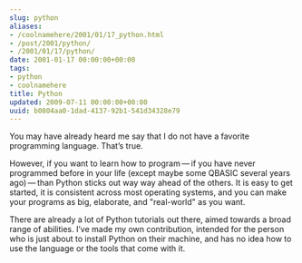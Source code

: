 ```yaml
---
slug: python
aliases:
- /coolnamehere/2001/01/17_python.html
- /post/2001/python/
- /2001/01/17/python/
date: 2001-01-17 00:00:00+00:00
tags:
- python
- coolnamehere
title: Python
updated: 2009-07-11 00:00:00+00:00
uuid: b0804aa0-1dad-4137-92b1-541d34328e79
---
```

You may have already heard me say that I do not have a favorite
programming language. That’s true.

However, if you want to learn how to program — if you have never
programmed before in your life (except maybe some QBASIC several years
ago) — than Python sticks out way way ahead of the others. It is easy to
get started, it is consistent across most operating systems, and you can
make your programs as big, elaborate, and "real-world" as you want.

There are already a lot of Python tutorials out there, aimed towards a
broad range of abilities. I’ve made my own contribution, intended for
the person who is just about to install Python on their machine, and has
no idea how to use the language or the tools that come with it.